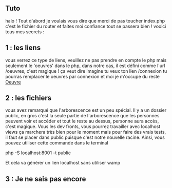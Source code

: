 ## Tuto 
halo ! 
Tout d'abord je voulais vous dire que merci de pas toucher index.php c'est le fichier du router et faites moi confiance tout se passera bien !
vooici tous mes secrets : 
## 1 : les liens
vous verrez ce type de liens, veuillez ne pas prendre en compte le php mais seulement le 'oeuvres' dans le php, dans notre cas, il est défini comme l'url /oeuvres, c'est magique ! ça veut dire imagine tu veux ton lien /connexion tu pourras remplacer le oeuvres par connexion et moi je m'occupe du reste
<a href="<?= $router->generate('oeuvres')?>">Oeuvre </a><br>


## 2 : les fichiers

vous avez remarqué que l'arborescence est un peu spécial. Il y a un dossier public, en gros c'est la seule partie de l'arborescence que les personnes peuvent voir et accéder et tout le reste au dessus, personne aura accès, c'est magique. Vous les dev fronts, vous pourrez travailler avec localhost views ça marchera très bien pour le moment
mais pour faire des vrais tests, il faut se placer dans public puisque c'est notre nouvelle racine. Ainsi, vous pouvez utiliser cette commande dans le terminal

php -S localhost:8001 -t public

Et cela va générer un lien localhost sans utiliser wamp

## 3 : Je ne sais pas encore